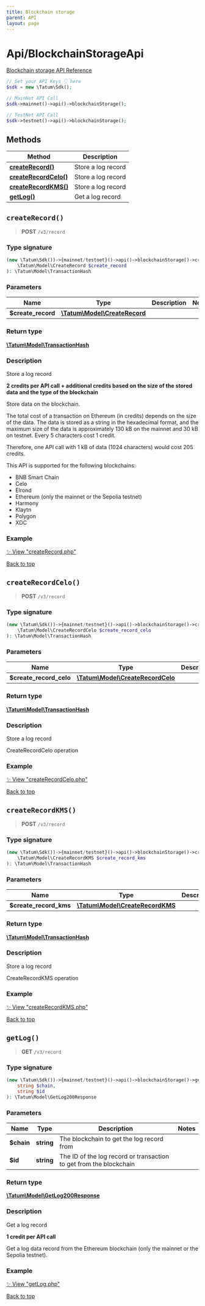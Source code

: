 ```yaml
---
title: Blockchain storage
parent: API
layout: page
---
```


# Api/BlockchainStorageApi

[Blockchain storage API Reference](https://apidoc.tatum.io/tag/Blockchain-storage/)

```php
// Set your API Keys 👇 here
$sdk = new \Tatum\Sdk();

// MainNet API Call
$sdk->mainnet()->api()->blockchainStorage();

// TestNet API Call
$sdk->testnet()->api()->blockchainStorage();
```

## Methods

Method | Description
------------- | -------------
[**createRecord()**](#createrecord) | Store a log record
[**createRecordCelo()**](#createrecordcelo) | Store a log record
[**createRecordKMS()**](#createrecordkms) | Store a log record
[**getLog()**](#getlog) | Get a log record


## `createRecord()`

> **POST** `/v3/record`

### Type signature

```php
(new \Tatum\Sdk())->{mainnet/testnet}()->api()->blockchainStorage()->createRecord(
    \Tatum\Model\CreateRecord $create_record
): \Tatum\Model\TransactionHash
```

### Parameters

Name | Type | Description  | Notes
------------- | ------------- | ------------- | -------------
 **$create_record** | [**\Tatum\Model\CreateRecord**](../../Model/CreateRecord) |  |

### Return type

[**\Tatum\Model\TransactionHash**](../../Model/TransactionHash)

### Description

Store a log record

**2 credits per API call + additional credits based on the size of the stored data and the type of the blockchain**

 Store data on the blockchain.

 The total cost of a transaction on Ethereum (in credits) depends on the size of the data. The data is stored as a string in the hexadecimal format, and the maximum size of the data is approximately 130 kB on the mainnet and 30 kB on testnet. Every 5 characters cost 1 credit.

 Therefore, one API call with 1 kB of data (1024 characters) would cost 205 credits.

 This API is supported for the following blockchains:

 

<ul> <li>BNB Smart Chain</li> <li>Celo</li> <li>Elrond</li> <li>Ethereum (only the mainnet or the Sepolia testnet)</li> <li>Harmony</li> <li>Klaytn</li> <li>Polygon</li> <li>XDC</li> </ul>

### Example

[✨ View "createRecord.php"](https://github.com/tatumio/tatum-php/blob/master/examples/Api/BlockchainStorageApi/createRecord.php)

[Back to top](#top)



## `createRecordCelo()`

> **POST** `/v3/record`

### Type signature

```php
(new \Tatum\Sdk())->{mainnet/testnet}()->api()->blockchainStorage()->createRecordCelo(
    \Tatum\Model\CreateRecordCelo $create_record_celo
): \Tatum\Model\TransactionHash
```

### Parameters

Name | Type | Description  | Notes
------------- | ------------- | ------------- | -------------
 **$create_record_celo** | [**\Tatum\Model\CreateRecordCelo**](../../Model/CreateRecordCelo) |  |

### Return type

[**\Tatum\Model\TransactionHash**](../../Model/TransactionHash)

### Description

Store a log record

CreateRecordCelo operation

### Example

[✨ View "createRecordCelo.php"](https://github.com/tatumio/tatum-php/blob/master/examples/Api/BlockchainStorageApi/createRecordCelo.php)

[Back to top](#top)



## `createRecordKMS()`

> **POST** `/v3/record`

### Type signature

```php
(new \Tatum\Sdk())->{mainnet/testnet}()->api()->blockchainStorage()->createRecordKMS(
    \Tatum\Model\CreateRecordKMS $create_record_kms
): \Tatum\Model\TransactionHash
```

### Parameters

Name | Type | Description  | Notes
------------- | ------------- | ------------- | -------------
 **$create_record_kms** | [**\Tatum\Model\CreateRecordKMS**](../../Model/CreateRecordKMS) |  |

### Return type

[**\Tatum\Model\TransactionHash**](../../Model/TransactionHash)

### Description

Store a log record

CreateRecordKMS operation

### Example

[✨ View "createRecordKMS.php"](https://github.com/tatumio/tatum-php/blob/master/examples/Api/BlockchainStorageApi/createRecordKMS.php)

[Back to top](#top)



## `getLog()`

> **GET** `/v3/record`

### Type signature

```php
(new \Tatum\Sdk())->{mainnet/testnet}()->api()->blockchainStorage()->getLog(
    string $chain,
    string $id
): \Tatum\Model\GetLog200Response
```

### Parameters

Name | Type | Description  | Notes
------------- | ------------- | ------------- | -------------
 **$chain** | **string**  | The blockchain to get the log record from |
 **$id** | **string**  | The ID of the log record or transaction to get from the blockchain |

### Return type

[**\Tatum\Model\GetLog200Response**](../../Model/GetLog200Response)

### Description

Get a log record

**1 credit per API call**

 Get a log data record from the Ethereum blockchain (only the mainnet or the Sepolia testnet).

### Example

[✨ View "getLog.php"](https://github.com/tatumio/tatum-php/blob/master/examples/Api/BlockchainStorageApi/getLog.php)

[Back to top](#top)

